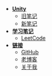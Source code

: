 * [**Unity**](Unity/Notion/)
    <!-- * [基础入门](Unity/Introductory/) -->
    * [旧笔记](Unity/Advanced/)
    * [新笔记](Unity/Notion/)
* [**学习笔记**](StudyNote/LeetCode/)
    * [LeetCode](StudyNote/LeetCode/)
* [**链接**](https://github.com/huyinxian)
    * [GitHub](https://github.com/huyinxian)
    * [老博客](http://fantasticmiao.cn/)
    <!-- * [新博客](http://blog.fantasticmiao.cn/) -->
    * [关于我](Link/)